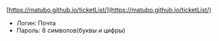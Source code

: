 [https://matubo.github.io/ticketList/](https://matubo.github.io/ticketList/)

- Логин: Почта
- Пароль: 8 символов(буквы и цифры)
